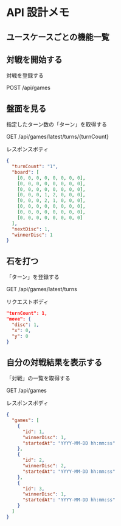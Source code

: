 # API 設計メモ

## ユースケースごとの機能一覧

## 対戦を開始する

対戦を登録する

POST /api/games

## 盤面を見る

指定したターン数の「ターン」を取得する

GET /api/games/latest/turns/{turnCount}

レスポンスボティ

```json
{
  "turnCount": "1",
  "board": [
    [0, 0, 0, 0, 0, 0, 0, 0],
    [0, 0, 0, 0, 0, 0, 0, 0],
    [0, 0, 0, 0, 0, 0, 0, 0],
    [0, 0, 0, 1, 2, 0, 0, 0],
    [0, 0, 0, 2, 1, 0, 0, 0],
    [0, 0, 0, 0, 0, 0, 0, 0],
    [0, 0, 0, 0, 0, 0, 0, 0],
    [0, 0, 0, 0, 0, 0, 0, 0]
  ],
  "nextDisc": 1,
  "winnerDisc": 1
}
```

## 石を打つ

「ターン」を登録する

GET /api/games/latest/turns

リクエストボディ

```json
"turnCount": 1,
"move": {
  "disc": 1,
  "x": 0,
  "y": 0
}
```

## 自分の対戦結果を表示する

「対戦」の一覧を取得する

GET /api/games

レスポンスボディ

```json
{
  "games": [
    {
      "id": 1,
      "winnerDisc": 1,
      "startedAt": "YYYY-MM-DD hh:mm:ss"
    },
    {
      "id": 2,
      "winnerDisc": 2,
      "startedAt": "YYYY-MM-DD hh:mm:ss"
    },
    {
      "id": 3,
      "winnerDisc": 1,
      "startedAt": "YYYY-MM-DD hh:mm:ss"
    }
  ]
}
```